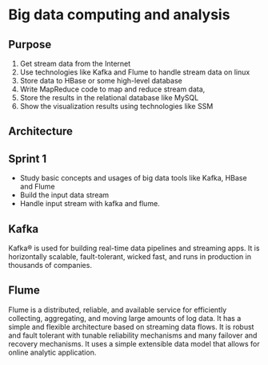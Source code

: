 # Big data computing and analysis

## Purpose

1. Get stream data from the Internet
2. Use technologies like Kafka and Flume to handle stream data on linux
3. Store data to HBase or some high-level database
4. Write MapReduce code to map and reduce stream data, 
5. Store the results in the relational database like MySQL
6. Show the visualization results using technologies like SSM

## Architecture



## Sprint 1

- Study basic concepts and usages of big data tools like Kafka, HBase and Flume 
- Build the input data stream 
- Handle input stream with kafka and flume.

## Kafka

Kafka® is used for building real-time data pipelines and streaming apps. It is horizontally scalable, fault-tolerant, wicked fast, and runs in production in thousands of companies.

## Flume

Flume is a distributed, reliable, and available service for efficiently collecting, aggregating, and moving large amounts of log data. It has a simple and flexible architecture based on streaming data flows. It is robust and fault tolerant with tunable reliability mechanisms and many failover and recovery mechanisms. It uses a simple extensible data model that allows for online analytic application.